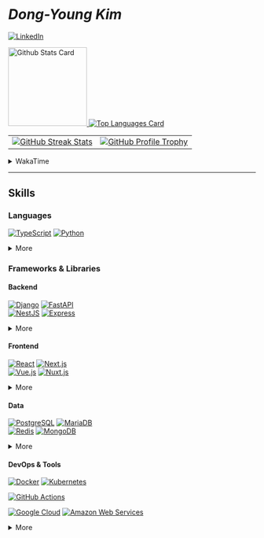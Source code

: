 # **_Dong-Young Kim_**

[![LinkedIn](https://img.shields.io/static/v1?style=for-the-badge&logoColor=ffffff&color=0077b5&logo=linkedin&label=&message=LinkedIn)](https://www.linkedin.com/in/dong-young-kim)

<!-- markdownlint-disable MD033 -->
<a href="https://github.com/anuraghazra/github-readme-stats#github-stats-card">
  <img
    src="https://github-readme-stats.vercel.app/api?username=pers0n4&hide_title=true&show_icons=true&include_all_commits=true&count_private=true&hide_border=true&theme=onedark&title_color=5f4b8b&text_color=f0eee9&icon_color=00abc0"
    alt="Github Stats Card"
    height="160"
  />
</a>
<a href="https://github.com/anuraghazra/github-readme-stats#top-languages-card">
  <img
    src="https://github-readme-stats.vercel.app/api/top-langs?username=pers0n4&hide=css,tex&hide_title=true&layout=compact&langs_count=8&hide_border=true&theme=onedark&title_color=5f4b8b&text_color=f0eee9&icon_color=00abc0"
    alt="Top Languages Card"
  />
</a>

<table>
  <tbody>
    <tr>
      <td>
        <a href="https://github.com/DenverCoder1/github-readme-streak-stats">
          <img
            src="https://streak-stats.demolab.com/?user=pers0n4&theme=onedark&hide_border=true&stroke=f0eee9&ring=5f4b8b&fire=5f4b8b&currStreakNum=00abc0&currStreakLabel=00abc0&date_format=Y-m-d"
            alt="GitHub Streak Stats"
          />
        </a>
      </td>
      <td>
        <a href="https://github.com/ryo-ma/github-profile-trophy">
          <img
            src="https://github-profile-trophy.vercel.app/?username=pers0n4&theme=onedark&row=2&column=4&no-frame=true"
            alt="GitHub Profile Trophy"
          />
        </a>
      </td>
    </tr>
  </tbody>
</table>
<!-- markdownlint-enable -->

<!-- markdownlint-disable MD033 -->
<!-- prettier-ignore-start -->
<details>
  <summary>WakaTime</summary>

<!--START_SECTION:waka-->
![Lines of code](https://img.shields.io/badge/From%20Hello%20World%20I%27ve%20Written-3.5%20million%20lines%20of%20code-blue)

**I'm an Early 🐤** 

```text
🌞 Morning                2402 commits        ███░░░░░░░░░░░░░░░░░░░░░░   11.66 % 
🌆 Daytime                8785 commits        ███████████░░░░░░░░░░░░░░   42.63 % 
🌃 Evening                5911 commits        ███████░░░░░░░░░░░░░░░░░░   28.68 % 
🌙 Night                  3511 commits        ████░░░░░░░░░░░░░░░░░░░░░   17.04 % 
```
📅 **I'm Most Productive on Tuesday** 

```text
Monday                   3716 commits        █████░░░░░░░░░░░░░░░░░░░░   18.03 % 
Tuesday                  4847 commits        ██████░░░░░░░░░░░░░░░░░░░   23.52 % 
Wednesday                2841 commits        ███░░░░░░░░░░░░░░░░░░░░░░   13.79 % 
Thursday                 3166 commits        ████░░░░░░░░░░░░░░░░░░░░░   15.36 % 
Friday                   2728 commits        ███░░░░░░░░░░░░░░░░░░░░░░   13.24 % 
Saturday                 1366 commits        ██░░░░░░░░░░░░░░░░░░░░░░░   06.63 % 
Sunday                   1945 commits        ██░░░░░░░░░░░░░░░░░░░░░░░   09.44 % 
```


📊 **This Week I Spent My Time On** 

```text
🕑︎ Time Zone: Asia/Seoul

💬 Programming Languages: 
Python                   4 hrs 8 mins        ████████████████░░░░░░░░░   62.51 % 
reStructuredText         53 mins             ███░░░░░░░░░░░░░░░░░░░░░░   13.51 % 
SQL                      33 mins             ██░░░░░░░░░░░░░░░░░░░░░░░   08.32 % 
TOML                     18 mins             █░░░░░░░░░░░░░░░░░░░░░░░░   04.67 % 
YAML                     15 mins             █░░░░░░░░░░░░░░░░░░░░░░░░   03.85 % 

🔥 Editors: 
VS Code                  5 hrs 47 mins       ██████████████████████░░░   87.54 % 
DataGrip                 33 mins             ██░░░░░░░░░░░░░░░░░░░░░░░   08.32 % 
PyCharm                  16 mins             █░░░░░░░░░░░░░░░░░░░░░░░░   04.13 % 

💻 Operating System: 
Mac                      6 hrs 37 mins       █████████████████████████   100.00 % 
```

**I Mostly Code in TypeScript** 

```text
TypeScript               23 repos            ██████░░░░░░░░░░░░░░░░░░░   25.56 % 
Python                   21 repos            ██████░░░░░░░░░░░░░░░░░░░   23.33 % 
JavaScript               8 repos             ██░░░░░░░░░░░░░░░░░░░░░░░   08.89 % 
HTML                     5 repos             █░░░░░░░░░░░░░░░░░░░░░░░░   05.56 % 
Svelte                   1 repo              ░░░░░░░░░░░░░░░░░░░░░░░░░   01.11 % 
```




 Last Updated on 2024-11-10T00:32:21 UTC
<!--END_SECTION:waka-->

</details>
<!-- prettier-ignore-end -->
<!-- markdownlint-enable -->

---

## Skills

### Languages

[![TypeScript][typescript]](https://www.typescriptlang.org/)
[![Python][python]](https://www.python.org/)

<!-- markdownlint-disable MD033 -->
<details>
  <summary>More</summary>

[![Dart][dart]](https://dart.dev/)
[![Go][go]](https://golang.org/)
[![Rust][rust]](https://www.rust-lang.org/)
\
[![PHP][php]](https://www.php.net/)
[![Java][java]](./#)
[![C++][c++]](./#)
[![C][c]](./#)

<!-- [![Kotlin][kotlin]](https://kotlinlang.org/) -->
<!-- [![Scala][scala]](https://www.scala-lang.org/) -->

</details>
<!-- markdownlint-enable -->

### Frameworks & Libraries

#### Backend

[![Django][django]](https://www.djangoproject.com/)
[![FastAPI][fastapi]](https://fastapi.tiangolo.com/)
\
[![NestJS][nestjs]](https://nestjs.com/)
[![Express][express]](https://expressjs.com/)
<!-- [![Fastify][fastify]](https://www.fastify.io/) -->

<!-- markdownlint-disable MD033 -->
<details>
  <summary>More</summary>

[![Laravel][laravel]](https://laravel.com/)
<!-- [![Spring Boot][spring boot]](https://spring.io/) -->

<!-- [![OpenAPI][openapi]](https://www.openapis.org/) -->
<!-- [![Swagger][swagger]](https://swagger.io/) -->
<!-- [![Insomnia][insomnia]](https://insomnia.rest/) -->
<!-- [![Postman][postman]](https://www.postman.com/) -->

[![Node.js][node.js]](https://nodejs.org/en/)
[![Deno][deno]](https://deno.land/)

</details>
<!-- markdownlint-enable -->

#### Frontend

[![React][react]](https://reactjs.org/)
[![Next.js][next.js]](https://nextjs.org/)
\
[![Vue.js][vue.js]](https://vuejs.org/)
[![Nuxt.js][nuxt.js]](https://nuxtjs.org/)

<!-- [![Gatsby][gatsby]](https://www.gatsbyjs.com/) -->
<!-- [![Astro][astro]](https://astro.build/) -->

<!-- markdownlint-disable MD033 -->
<details>
  <summary>More</summary>

[![Flutter][flutter]](https://flutter.dev/)
[![React Native][react native]](https://reactnative.dev/)

<!-- [![Storybook][storybook]](https://storybook.js.org/) -->

</details>
<!-- markdownlint-enable -->

#### Data

[![PostgreSQL][postgresql]](https://www.postgresql.org/)
[![MariaDB][mariadb]](https://mariadb.org/)
\
[![Redis][redis]](https://redis.io/)
[![MongoDB][mongodb]](https://www.mongodb.com/)

<!-- markdownlint-disable MD033 -->
<details>
  <summary>More</summary>

[![Pandas][pandas]](https://pandas.pydata.org/)
[![scikit-learn][scikit-learn]](https://scikit-learn.org/stable/)
\
[![TensorFlow][tensorflow]](https://www.tensorflow.org/)
[![Keras][keras]](https://keras.io/)

</details>
<!-- markdownlint-enable -->

#### DevOps & Tools

[![Docker][docker]](https://www.docker.com/)
[![Kubernetes][kubernetes]](https://kubernetes.io/)

[![GitHub Actions][github actions]](https://docs.github.com/en/actions)

[![Google Cloud][google cloud]](https://cloud.google.com/)
[![Amazon Web Services][amazon web services]](https://aws.amazon.com/)

<!-- [![Cloudflare][cloudflare]](https://www.cloudflare.com/) -->
<!-- [![Vercel][vercel]](https://vercel.com/) -->
<!-- [![Netlify][netlify]](https://www.netlify.com/) -->
<!-- [![Firebase][firebase]](https://firebase.google.com/) -->
<!-- [![Supabase][supabase]](https://www.cloudflare.com/) -->

<!-- markdownlint-disable MD033 -->
<details>
  <summary>More</summary>

[![Poetry][poetry]](https://python-poetry.org/)
\
[![pnpm][pnpm]](https://pnpm.io/)
[![yarn][yarn]](https://yarnpkg.com/)

[![Git][git]](https://git-scm.com/)
[![Conventional Commits][conventional commits]](https://conventionalcommits.org)
[![pre-commit][pre-commit]](https://pre-commit.com/)
\
[![GitHub][github]](https://github.com/)
[![GitLab][gitlab]](https://about.gitlab.com/)
[![Bitbucket][bitbucket]](https://bitbucket.org/)

[![Ubuntu][ubuntu]](https://ubuntu.com/)
[![Arch][arch]](https://archlinux.org/)
[![Alpine][alpine]](https://alpinelinux.org/)

</details>
<!-- markdownlint-enable -->

<!-------------------------------- Badge Links -------------------------------->
<!-- markdownlint-disable MD013 -->

<!-- Languages -->

[c]: https://img.shields.io/endpoint?url=https://badges.deno.dev/C
[c++]: https://img.shields.io/endpoint?url=https://badges.deno.dev/?message=C%252B%252B%26namedLogo=cplusplus
[dart]: https://img.shields.io/endpoint?url=https://badges.deno.dev/Dart
[go]: https://img.shields.io/endpoint?url=https://badges.deno.dev/Go
[java]: https://img.shields.io/endpoint?url=https://badges.deno.dev/?message=Java%26namedLogo=openjdk
<!-- [kotlin]: https://img.shields.io/endpoint?url=https://badges.deno.dev/Kotlin -->
[php]: https://img.shields.io/endpoint?url=https://badges.deno.dev/PHP
[python]: https://img.shields.io/endpoint?url=https://badges.deno.dev/Python
[rust]: https://img.shields.io/endpoint?url=https://badges.deno.dev/Rust
<!-- [scala]: https://img.shields.io/endpoint?url=https://badges.deno.dev/Scala -->
[typescript]: https://img.shields.io/endpoint?url=https://badges.deno.dev/TypeScript

<!-- Frameworks & Libraries / Frontend -->

<!-- [astro]: https://img.shields.io/endpoint?url=https://badges.deno.dev/Astro -->
[flutter]: https://img.shields.io/endpoint?url=https://badges.deno.dev/Flutter
<!-- [gatsby]: https://img.shields.io/endpoint?url=https://badges.deno.dev/Gatsby -->
[next.js]: https://img.shields.io/endpoint?url=https://badges.deno.dev/Next.js
[nuxt.js]: https://img.shields.io/endpoint?url=https://badges.deno.dev/Nuxt.js
[react native]: https://img.shields.io/endpoint?url=https://badges.deno.dev/?message=React%2BNative%26namedLogo=react
[react]: https://img.shields.io/endpoint?url=https://badges.deno.dev/React
[vue.js]: https://img.shields.io/endpoint?url=https://badges.deno.dev/Vue.js

<!-- Frameworks & Libraries / Backend -->

[django]: https://img.shields.io/endpoint?url=https://badges.deno.dev/Django
[express]: https://img.shields.io/endpoint?url=https://badges.deno.dev/Express
[fastapi]: https://img.shields.io/endpoint?url=https://badges.deno.dev/FastAPI
<!-- [fastify]: https://img.shields.io/endpoint?url=https://badges.deno.dev/Fastify -->
<!-- [flask]: https://img.shields.io/endpoint?url=https://badges.deno.dev/Flask -->
[laravel]: https://img.shields.io/endpoint?url=https://badges.deno.dev/Laravel
[nestjs]: https://img.shields.io/endpoint?url=https://badges.deno.dev/NestJS
<!-- [spring boot]: https://img.shields.io/endpoint?url=https://badges.deno.dev/?message=Spring%2BBoot -->

<!-- Frameworks & Libraries / Tools -->

[deno]: https://img.shields.io/endpoint?url=https://badges.deno.dev/Deno
<!-- [insomnia]: https://img.shields.io/endpoint?url=https://badges.deno.dev/Insomnia -->
[node.js]: https://img.shields.io/endpoint?url=https://badges.deno.dev/Node.js
<!-- [openapi]: https://img.shields.io/endpoint?url=https://badges.deno.dev/?message=OpenAPI%26namedLogo=openapi-initiative -->
[pnpm]: https://img.shields.io/endpoint?url=https://badges.deno.dev/pnpm
[poetry]: https://img.shields.io/endpoint?url=https://badges.deno.dev/Poetry
<!-- [postman]: https://img.shields.io/endpoint?url=https://badges.deno.dev/Postman -->
<!-- [storybook]: https://img.shields.io/endpoint?url=https://badges.deno.dev/Storybook -->
<!-- [swagger]: https://img.shields.io/endpoint?url=https://badges.deno.dev/Swagger -->
[yarn]: https://img.shields.io/endpoint?url=https://badges.deno.dev/yarn

<!-- Data -->

[keras]: https://img.shields.io/endpoint?url=https://badges.deno.dev/Keras
[mariadb]: https://img.shields.io/endpoint?url=https://badges.deno.dev/MariaDB
[mongodb]: https://img.shields.io/endpoint?url=https://badges.deno.dev/MongoDB
[pandas]: https://img.shields.io/endpoint?url=https://badges.deno.dev/Pandas
[postgresql]: https://img.shields.io/endpoint?url=https://badges.deno.dev/PostgreSQL
[redis]: https://img.shields.io/endpoint?url=https://badges.deno.dev/Redis
[scikit-learn]: https://img.shields.io/endpoint?url=https://badges.deno.dev/scikit-learn
[tensorflow]: https://img.shields.io/endpoint?url=https://badges.deno.dev/TensorFlow

<!-- Version Control System -->

[bitbucket]: https://img.shields.io/endpoint?url=https://badges.deno.dev/Bitbucket
[conventional commits]: https://img.shields.io/endpoint?url=https://badges.deno.dev/?message=Conventional%2BCommits
[git]: https://img.shields.io/endpoint?url=https://badges.deno.dev/Git
[github]: https://img.shields.io/endpoint?url=https://badges.deno.dev/GitHub
[gitlab]: https://img.shields.io/endpoint?url=https://badges.deno.dev/GitLab
[pre-commit]: https://img.shields.io/endpoint?url=https://badges.deno.dev/pre-commit

<!-- DevOps -->

[docker]: https://img.shields.io/endpoint?url=https://badges.deno.dev/Docker
[github actions]: https://img.shields.io/endpoint?url=https://badges.deno.dev/?message=GitHub%2BActions
[kubernetes]: https://img.shields.io/endpoint?url=https://badges.deno.dev/Kubernetes

<!-- Cloud -->

[amazon web services]: https://img.shields.io/endpoint?url=https://badges.deno.dev/?message=Amazon%2BWeb%2BServices%26namedLogo=amazon-aws
<!-- [cloudflare]: https://img.shields.io/endpoint?url=https://badges.deno.dev/Cloudflare -->
<!-- [firebase]: https://img.shields.io/endpoint?url=https://badges.deno.dev/Firebase -->
[google cloud]: https://img.shields.io/endpoint?url=https://badges.deno.dev/?message=Google%2BCloud
<!-- [netlify]: https://img.shields.io/endpoint?url=https://badges.deno.dev/Netlify -->
<!-- [supabase]: https://img.shields.io/endpoint?url=https://badges.deno.dev/Supabase -->
<!-- [vercel]: https://img.shields.io/endpoint?url=https://badges.deno.dev/Vercel -->

<!-- OS -->

[alpine]: https://img.shields.io/endpoint?url=https://badges.deno.dev/?message=Alpine%2BLinux
[arch]: https://img.shields.io/endpoint?url=https://badges.deno.dev/?message=Arch%2BLinux
[ubuntu]: https://img.shields.io/endpoint?url=https://badges.deno.dev/Ubuntu
